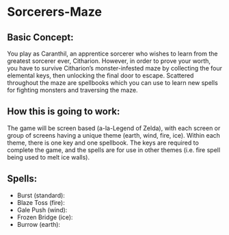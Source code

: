 Sorcerers-Maze
==============


## Basic Concept:

You play as Caranthil, an apprentice sorcerer who wishes to learn from the greatest sorcerer ever, Citharion. However, in order to prove your worth, you have to survive Citharion’s monster-infested maze by collecting the four elemental keys, then unlocking the final door to escape. Scattered throughout the maze are spellbooks which you can use to learn new spells for fighting monsters and traversing the maze.

## How this is going to work:

The game will be screen based (a-la-Legend of Zelda), with each screen or group of screens having a unique theme (earth, wind, fire, ice). Within each theme, there is one key and one spellbook. The keys are required to complete the game, and the spells are for use in other themes (i.e. fire spell being used to melt ice walls).

## Spells:

* Burst (standard): 
* Blaze Toss (fire):
* Gale Push (wind):
* Frozen Bridge (ice):
* Burrow (earth):
